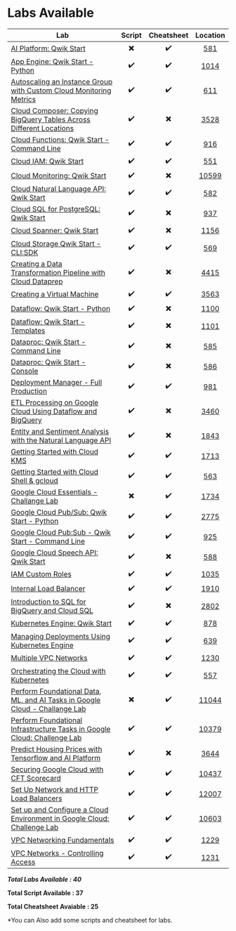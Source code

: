 # Labs Available

| Lab | Script | Cheatsheet | Location |
| --- | :----: | :--------: | :------: |
| [AI Platform: Qwik Start](https://www.qwiklabs.com/focuses/581?parent=catalog) | :heavy_multiplication_x: | :heavy_check_mark: | [581](581) |
| [App Engine: Qwik Start - Python](https://www.qwiklabs.com/focuses/1014?parent=catalog)  | :heavy_check_mark: | :heavy_check_mark: | [1014](1014) |
| [Autoscaling an Instance Group with Custom Cloud Monitoring Metrics](https://www.qwiklabs.com/focuses/611?parent=catalog) | :heavy_check_mark: | :heavy_check_mark: | [611](611) |
| [Cloud Composer: Copying BigQuery Tables Across Different Locations](https://www.qwiklabs.com/focuses/3528?parent=catalog) | :heavy_check_mark: | :heavy_multiplication_x: | [3528](3528) |
| [Cloud Functions: Qwik Start - Command Line](https://www.qwiklabs.com/focuses/916?parent=catalog) | :heavy_check_mark: | :heavy_check_mark: | [916](916) |
| [Cloud IAM: Qwik Start](https://www.qwiklabs.com/focuses/551?parent=catalog) | :heavy_check_mark: | :heavy_check_mark: | [551](551) |
| [Cloud Monitoring: Qwik Start](https://www.qwiklabs.com/focuses/10599?parent=catalog) | :heavy_check_mark: | :heavy_multiplication_x: | [10599](10599) |
| [Cloud Natural Language API: Qwik Start](https://www.qwiklabs.com/focuses/582?parent=catalog) | :heavy_check_mark: | :heavy_check_mark: | [582](582) |
| [Cloud SQL for PostgreSQL: Qwik Start](https://www.qwiklabs.com/focuses/937?parent=catalog) | :heavy_check_mark: | :heavy_multiplication_x: | [937](937) |
| [Cloud Spanner: Qwik Start](https://www.qwiklabs.com/focuses/1156?parent=catalog) | :heavy_check_mark: | :heavy_multiplication_x: | [1156](1156) |
| [Cloud Storage Qwik Start - CLI:SDK](https://www.qwiklabs.com/focuses/569?parent=catalog) | :heavy_check_mark: | :heavy_check_mark: | [569](569) |
| [Creating a Data Transformation Pipeline with Cloud Dataprep](https://www.qwiklabs.com/focuses/4415?parent=catalog) | :heavy_check_mark: | :heavy_multiplication_x: | [4415](4415) |
| [Creating a Virtual Machine](https://www.qwiklabs.com/focuses/3563?parent=catalog) | :heavy_check_mark: | :heavy_check_mark: | [3563](3563) |
| [Dataflow: Qwik Start - Python](https://www.qwiklabs.com/focuses/1100?parent=catalog) | :heavy_check_mark: | :heavy_multiplication_x: | [1100](1100) |
| [Dataflow: Qwik Start - Templates](https://www.qwiklabs.com/focuses/1101?parent=catalog) | :heavy_check_mark: | :heavy_multiplication_x: | [1101](1101) |
| [Dataproc: Qwik Start - Command Line](https://www.qwiklabs.com/focuses/585?parent=catalog) | :heavy_check_mark: | :heavy_multiplication_x: | [585](585) |
| [Dataproc: Qwik Start - Console](https://www.qwiklabs.com/focuses/586?parent=catalog) | :heavy_check_mark: | :heavy_multiplication_x: | [586](586) |
| [Deployment Manager - Full Production](https://www.qwiklabs.com/focuses/981?parent=catalog) | :heavy_check_mark: | :heavy_check_mark: | [981](981) |
| [ETL Processing on Google Cloud Using Dataflow and BigQuery](https://www.qwiklabs.com/focuses/3460?parent=catalog) | :heavy_check_mark: | :heavy_multiplication_x: | [3460](3460) |
| [Entity and Sentiment Analysis with the Natural Language API](https://www.qwiklabs.com/focuses/1843?parent=catalog) | :heavy_check_mark: | :heavy_multiplication_x: | [1843](1843) |
| [Getting Started with Cloud KMS](https://www.qwiklabs.com/focuses/1713?parent=catalog) | :heavy_check_mark: | :heavy_check_mark: | [1713](1713) |
| [Getting Started with Cloud Shell & gcloud](https://www.qwiklabs.com/focuses/563?parent=catalog) | :heavy_check_mark: | :heavy_check_mark: | [563](563) |
| [Google Cloud Essentials - Challange Lab](https://www.qwiklabs.com/focuses/1734?parent=catalog) | :heavy_multiplication_x: | :heavy_check_mark: | [1734](1734) |
| [Google Cloud Pub/Sub: Qwik Start - Python](https://www.qwiklabs.com/focuses/2775?parent=catalog) | :heavy_check_mark: | :heavy_check_mark: | [2775](2775) |
| [Google Cloud Pub:Sub - Qwik Start - Command Line](https://www.qwiklabs.com/focuses/925?parent=catalog) | :heavy_check_mark: | :heavy_check_mark: | [925](925) |
| [Google Cloud Speech API: Qwik Start](https://www.qwiklabs.com/focuses/588?parent=catalog) | :heavy_check_mark: | :heavy_multiplication_x: | [588](588) |
| [IAM Custom Roles](https://www.qwiklabs.com/focuses/1035?parent=catalog) | :heavy_check_mark: | :heavy_check_mark: | [1035](1035) |
| [Internal Load Balancer](https://www.qwiklabs.com/focuses/1910?parent=catalog) | :heavy_check_mark: | :heavy_check_mark: | [1910](1910) |
| [Introduction to SQL for BigQuery and Cloud SQL](https://www.qwiklabs.com/focuses/2802?parent=catalog) | :heavy_check_mark: | :heavy_multiplication_x: | [2802](2802) |
| [Kubernetes Engine: Qwik Start](https://www.qwiklabs.com/focuses/878?parent=catalog) | :heavy_check_mark: | :heavy_check_mark: | [878](878) |
| [Managing Deployments Using Kubernetes Engine](https://www.qwiklabs.com/focuses/639?parent=catalog) | :heavy_check_mark: | :heavy_check_mark: | [639](639) |
| [Multiple VPC Networks](https://www.qwiklabs.com/focuses/1230?parent=catalog) | :heavy_check_mark: | :heavy_check_mark: | [1230](1230) |
| [Orchestrating the Cloud with Kubernetes](https://www.qwiklabs.com/focuses/557?parent=catalog) | :heavy_check_mark: | :heavy_check_mark: | [557](557) |
| [Perform Foundational Data, ML, and AI Tasks in Google Cloud - Challange Lab](https://www.qwiklabs.com/focuses/11044?parent=catalog) | :heavy_multiplication_x: | :heavy_check_mark: | [11044](11044) |
| [Perform Foundational Infrastructure Tasks in Google Cloud: Challenge Lab](https://www.qwiklabs.com/focuses/10379?parent=catalog) | :heavy_check_mark: | :heavy_check_mark: | [10379](10379) |
| [Predict Housing Prices with Tensorflow and AI Platform](https://www.qwiklabs.com/focuses/3644?parent=catalog) | :heavy_check_mark: | :heavy_multiplication_x: | [3644](3644) |
| [Securing Google Cloud with CFT Scorecard](https://www.qwiklabs.com/focuses/10437?parent=catalog) | :heavy_check_mark: | :heavy_check_mark: | [10437](10437) |
| [Set Up Network and HTTP Load Balancers](https://www.qwiklabs.com/focuses/12007?parent=catalog) | :heavy_check_mark: | :heavy_check_mark: | [12007](12007) |
| [Set up and Configure a Cloud Environment in Google Cloud: Challenge Lab](https://www.qwiklabs.com/focuses/10603?parent=catalog) | :heavy_check_mark: | :heavy_check_mark: | [10603](10603) |
| [VPC Networking Fundamentals](https://www.qwiklabs.com/focuses/1229?parent=catalog) | :heavy_check_mark: | :heavy_check_mark: | [1229](1229) |
| [VPC Networks - Controlling Access](https://www.qwiklabs.com/focuses/1231?parent=catalog) | :heavy_check_mark: | :heavy_check_mark: | [1231](1231) |

***Total Labs Available : 40***

**Total Script Available : 37**

**Total Cheatsheet Avaiable : 25**

*You can Also add some scripts and cheatsheet for labs.